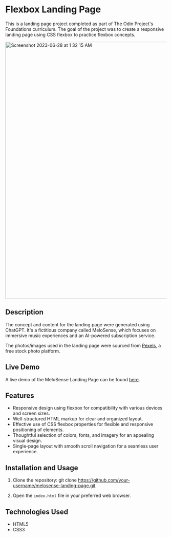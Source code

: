 # Flexbox Landing Page

This is a landing page project completed as part of The Odin Project's Foundations curriculum. The goal of the project was to create a responsive landing page using CSS flexbox to practice flexbox concepts.

<img width="800" alt="Screenshot 2023-06-28 at 1 32 15 AM" src="https://github.com/vndlgd/landing-page/assets/46804151/f082aee0-5c97-4557-979a-7f528ee1e249">

## Description

The concept and content for the landing page were generated using ChatGPT. It's a fictitious company called MeloSense, which focuses on immersive music experiences and an AI-powered subscription service.

The photos/images used in the landing page were sourced from [Pexels](https://www.pexels.com/), a free stock photo platform.

## Live Demo

A live demo of the MeloSense Landing Page can be found [here](https://vndlgd.github.io/landing-page/).

## Features

- Responsive design using flexbox for compatibility with various devices and screen sizes.
- Well-structured HTML markup for clear and organized layout.
- Effective use of CSS flexbox properties for flexible and responsive positioning of elements.
- Thoughtful selection of colors, fonts, and imagery for an appealing visual design.
- Single-page layout with smooth scroll navigation for a seamless user experience.

## Installation and Usage

1. Clone the repository:
git clone https://github.com/your-username/melosense-landing-page.git

2. Open the `index.html` file in your preferred web browser.

## Technologies Used

- HTML5
- CSS3

